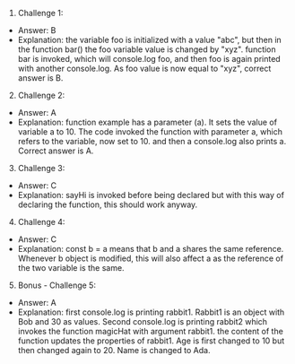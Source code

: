 1. Challenge 1:
  - Answer: 
  B
  - Explanation: 
the variable foo is initialized with a value "abc", but then in the function bar() the foo variable value is changed by "xyz". function bar is invoked, which will console.log foo, and then foo is again printed with another console.log. As foo value is now equal to "xyz", correct answer is B.

2. Challenge 2:
  - Answer: 
  A 
  - Explanation: 
  function example has a parameter (a). It sets the value of variable a to 10. The code invoked the function with parameter a, which refers to the variable, now set to 10. and then a console.log also prints a. Correct answer is A.


3. Challenge 3:
  - Answer: 
  C
  - Explanation: 
  sayHi is invoked before being declared but with this way of declaring the function, this should work anyway.


4. Challenge 4:
  - Answer: 
  C
  - Explanation: 
  const b = a means that b and a shares the same reference. Whenever b object is modified, this will also affect a as the reference of the two variable is the same. 


5. Bonus - Challenge 5:
  - Answer: 
  A 
  - Explanation: 
  first console.log is printing rabbit1. Rabbit1 is an object with Bob and 30 as values. Second console.log is printing rabbit2 which invokes the function magicHat with argument rabbit1. the content of the function updates the properties of rabbit1. Age is first changed to 10 but then changed again to 20. Name is changed to Ada.

